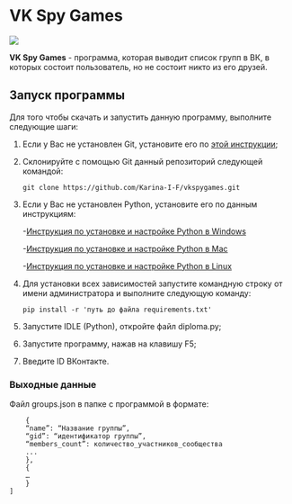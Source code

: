 # VK Spy Games
![](https://camo.githubusercontent.com/3e67cbf9ad871339d5ab14a6bda8e6bdc76454f6d18eba7fe9b2888af85dfc28/687474703a2f2f7777772e6f6b6f2e62792f75706c6f6164732f706f7374732f323031382d30382f7468756d62732f313533343234323635355f322e6a7067)

**VK Spy Games** - программа, которая выводит список групп в ВК, в которых состоит пользователь, но не состоит никто из его друзей.

## Запуск программы

Для того чтобы скачать и запустить данную программу, выполните следующие шаги:

1. Если у Вас не установлен Git, установите его по [этой инструкции](https://github.com/netology-code/guides/tree/master/git);
1. Склонируйте с помощью Git данный репозиторий следующей командой:

    ```git clone https://github.com/Karina-I-F/vkspygames.git```
    
1. Если у Вас не установлен Python, установите его по данным инструкциям:

    -[Инструкция по установке и настройке Python в Windows](https://github.com/netology-code/guides/blob/master/python/python_windows.md)
    
    -[Инструкция по установке и настройке Python в Mac](https://github.com/netology-code/guides/blob/master/python/python_mac.md)
    
    -[Инструкция по установке и настройке Python в Linux](https://github.com/netology-code/guides/blob/master/python/python_linux.md)

1. Для установки всех зависимостей запустите командную строку от имени администратора и выполните следующую команду:

    ```pip install -r 'путь до файла requirements.txt'```

1. Запустите IDLE (Python), откройте файл diploma.py;

1. Запустите программу, нажав на клавишу F5;

1. Введите ID ВКонтакте.

### Выходные данные

Файл groups.json в папке с программой в формате:

```[
    {
    “name”: “Название группы”, 
    “gid”: “идентификатор группы”, 
    “members_count”: количество_участников_сообщества
    ...
    },
    {
    …
    }
]
